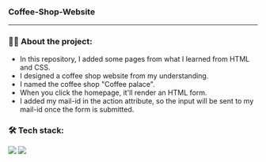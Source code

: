 ### Coffee-Shop-Website
____

### :man_technologist: About the project:

- In this repository, I added some pages from what I learned from HTML and CSS.
- I designed a coffee shop website from my understanding.
- I named the coffee shop "Coffee palace".
- When you click the homepage, it'll render an HTML form. 
- I added my mail-id in the action attribute, so the input will be sent to my mail-id once the form is submitted.

### :hammer_and_wrench: Tech stack:
<div>
<img src="https://img.shields.io/badge/HTML5-E34F26?style=for-the-badge&logo=html5&logoColor=white">
<img src="https://img.shields.io/badge/CSS3-1572B6?style=for-the-badge&logo=css3&logoColor=white">
</div>
